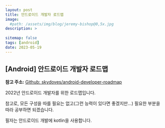 ```yaml
---
layout: post
title: 안드로이드 개발자 로드맵
image: 
  #path: /assets/img/blog/jeremy-bishop@0,5x.jpg
description: >
  
sitemap: false
tags: [android]
date: 2023-05-19
---
```


## [Android] 안드로이드 개발자 로드맵

<B>참고 주소:</B> [Github: skydoves/android-developer-roadmap]

<p>2022년 안드로이드 개발자를 위한 로드맵입니다.</p>
<p>참고로, 모든 구성을 따를 필요는 없고(그런 능력이 있다면 좋겠지만...) 필요한 부분을 따라 공부하면 되겠습니다.</p>

<p>필자는 안드로이드 개발에 kotlin을 사용합니다.</p>


[Github: skydoves/android-developer-roadmap]: https://github.com/skydoves/android-developer-roadmap/blob/main/README_KR.md